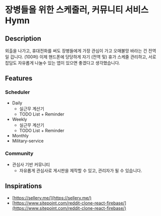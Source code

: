 # 장병들을 위한 스케줄러, 커뮤니티 서비스 Hymn
## Description
외출을 나가고, 휴대전화를 써도 장병들에게 가장 관심이 가고 오매불망 바라는 건 전역일 겁니다. (100퍼)
이제 핸드폰에 당당하게 자기 (전역 및) 휴가 스케줄 관리하고, 서로 잡담도 자유롭게 나눌수 있는 앱이 있으면 좋겠다고 생각했습니다.
## Features
### Scheduler
- Daily
  - 실근무 계산기
  - TODO List + Reminder
- Weekly
  - 실근무 계산기
  - TODO List + Reminder
- Monthly
- Military-service
### Community
- 관심사 기반 커뮤니티
  - 자유롭게 관심사로 게시판을 제작할 수 있고, 관리자가 될 수 있습니다.
## Inspirations
- [https://sellery.me/](https://sellery.me/)
- [https://www.sitepoint.com/reddit-clone-react-firebase/](https://www.sitepoint.com/reddit-clone-react-firebase/)
